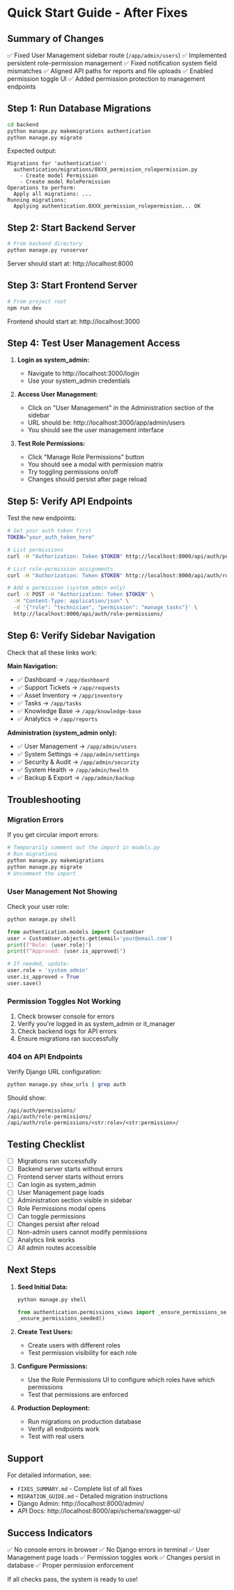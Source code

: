 # Quick Start Guide - After Fixes

## Summary of Changes

✅ Fixed User Management sidebar route (`/app/admin/users`)
✅ Implemented persistent role-permission management
✅ Fixed notification system field mismatches
✅ Aligned API paths for reports and file uploads
✅ Enabled permission toggle UI
✅ Added permission protection to management endpoints

## Step 1: Run Database Migrations

```bash
cd backend
python manage.py makemigrations authentication
python manage.py migrate
```

Expected output:
```
Migrations for 'authentication':
  authentication/migrations/0XXX_permission_rolepermission.py
    - Create model Permission
    - Create model RolePermission
Operations to perform:
  Apply all migrations: ...
Running migrations:
  Applying authentication.0XXX_permission_rolepermission... OK
```

## Step 2: Start Backend Server

```bash
# From backend directory
python manage.py runserver
```

Server should start at: http://localhost:8000

## Step 3: Start Frontend Server

```bash
# From project root
npm run dev
```

Frontend should start at: http://localhost:3000

## Step 4: Test User Management Access

1. **Login as system_admin:**
   - Navigate to http://localhost:3000/login
   - Use your system_admin credentials

2. **Access User Management:**
   - Click on "User Management" in the Administration section of the sidebar
   - URL should be: http://localhost:3000/app/admin/users
   - You should see the user management interface

3. **Test Role Permissions:**
   - Click "Manage Role Permissions" button
   - You should see a modal with permission matrix
   - Try toggling permissions on/off
   - Changes should persist after page reload

## Step 5: Verify API Endpoints

Test the new endpoints:

```bash
# Get your auth token first
TOKEN="your_auth_token_here"

# List permissions
curl -H "Authorization: Token $TOKEN" http://localhost:8000/api/auth/permissions/

# List role-permission assignments
curl -H "Authorization: Token $TOKEN" http://localhost:8000/api/auth/role-permissions/

# Add a permission (system_admin only)
curl -X POST -H "Authorization: Token $TOKEN" \
  -H "Content-Type: application/json" \
  -d '{"role": "technician", "permission": "manage_tasks"}' \
  http://localhost:8000/api/auth/role-permissions/
```

## Step 6: Verify Sidebar Navigation

Check that all these links work:

**Main Navigation:**
- ✅ Dashboard → `/app/dashboard`
- ✅ Support Tickets → `/app/requests`
- ✅ Asset Inventory → `/app/inventory`
- ✅ Tasks → `/app/tasks`
- ✅ Knowledge Base → `/app/knowledge-base`
- ✅ Analytics → `/app/reports`

**Administration (system_admin only):**
- ✅ User Management → `/app/admin/users`
- ✅ System Settings → `/app/admin/settings`
- ✅ Security & Audit → `/app/admin/security`
- ✅ System Health → `/app/admin/health`
- ✅ Backup & Export → `/app/admin/backup`

## Troubleshooting

### Migration Errors

If you get circular import errors:
```bash
# Temporarily comment out the import in models.py
# Run migrations
python manage.py makemigrations
python manage.py migrate
# Uncomment the import
```

### User Management Not Showing

Check your user role:
```bash
python manage.py shell
```

```python
from authentication.models import CustomUser
user = CustomUser.objects.get(email='your@email.com')
print(f"Role: {user.role}")
print(f"Approved: {user.is_approved}")

# If needed, update:
user.role = 'system_admin'
user.is_approved = True
user.save()
```

### Permission Toggles Not Working

1. Check browser console for errors
2. Verify you're logged in as system_admin or it_manager
3. Check backend logs for API errors
4. Ensure migrations ran successfully

### 404 on API Endpoints

Verify Django URL configuration:
```bash
python manage.py show_urls | grep auth
```

Should show:
```
/api/auth/permissions/
/api/auth/role-permissions/
/api/auth/role-permissions/<str:role>/<str:permission>/
```

## Testing Checklist

- [ ] Migrations ran successfully
- [ ] Backend server starts without errors
- [ ] Frontend server starts without errors
- [ ] Can login as system_admin
- [ ] User Management page loads
- [ ] Administration section visible in sidebar
- [ ] Role Permissions modal opens
- [ ] Can toggle permissions
- [ ] Changes persist after reload
- [ ] Non-admin users cannot modify permissions
- [ ] Analytics link works
- [ ] All admin routes accessible

## Next Steps

1. **Seed Initial Data:**
   ```bash
   python manage.py shell
   ```
   ```python
   from authentication.permissions_views import _ensure_permissions_seeded
   _ensure_permissions_seeded()
   ```

2. **Create Test Users:**
   - Create users with different roles
   - Test permission visibility for each role

3. **Configure Permissions:**
   - Use the Role Permissions UI to configure which roles have which permissions
   - Test that permissions are enforced

4. **Production Deployment:**
   - Run migrations on production database
   - Verify all endpoints work
   - Test with real users

## Support

For detailed information, see:
- `FIXES_SUMMARY.md` - Complete list of all fixes
- `MIGRATION_GUIDE.md` - Detailed migration instructions
- Django Admin: http://localhost:8000/admin/
- API Docs: http://localhost:8000/api/schema/swagger-ui/

## Success Indicators

✅ No console errors in browser
✅ No Django errors in terminal
✅ User Management page loads
✅ Permission toggles work
✅ Changes persist in database
✅ Proper permission enforcement

If all checks pass, the system is ready to use!
